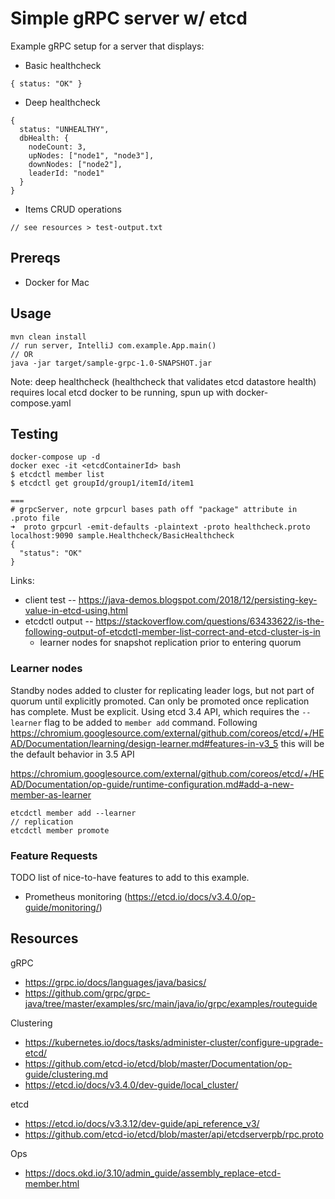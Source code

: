 # Simple gRPC server w/ etcd

Example gRPC setup for a server that displays:
* Basic healthcheck
```
{ status: "OK" }
```
* Deep healthcheck
```
{
  status: "UNHEALTHY",
  dbHealth: {
    nodeCount: 3,
    upNodes: ["node1", "node3"],
    downNodes: ["node2"],
    leaderId: "node1"
  }
}
```
* Items CRUD operations
```
// see resources > test-output.txt
```

## Prereqs
* Docker for Mac

## Usage
```
mvn clean install
// run server, IntelliJ com.example.App.main()
// OR
java -jar target/sample-grpc-1.0-SNAPSHOT.jar
```
Note: deep healthcheck (healthcheck that validates etcd datastore health) requires local etcd docker to be running,
      spun up with docker-compose.yaml

## Testing
```
docker-compose up -d
docker exec -it <etcdContainerId> bash
$ etcdctl member list
$ etcdctl get groupId/group1/itemId/item1

===
# grpcServer, note grpcurl bases path off "package" attribute in .proto file
➜  proto grpcurl -emit-defaults -plaintext -proto healthcheck.proto localhost:9090 sample.Healthcheck/BasicHealthcheck
{
  "status": "OK"
}
```
Links:
* client test -- https://java-demos.blogspot.com/2018/12/persisting-key-value-in-etcd-using.html
* etcdctl output -- https://stackoverflow.com/questions/63433622/is-the-following-output-of-etcdctl-member-list-correct-and-etcd-cluster-is-in
   * learner nodes for snapshot replication prior to entering quorum
   
### Learner nodes
Standby nodes added to cluster for replicating leader logs, but not part of quorum until explicitly promoted. Can only
be promoted once replication has complete. Must be explicit. Using etcd 3.4 API, which requires the `--learner` flag to
be added to `member add` command. Following https://chromium.googlesource.com/external/github.com/coreos/etcd/+/HEAD/Documentation/learning/design-learner.md#features-in-v3_5
this will be the default behavior in 3.5 API

https://chromium.googlesource.com/external/github.com/coreos/etcd/+/HEAD/Documentation/op-guide/runtime-configuration.md#add-a-new-member-as-learner
```
etcdctl member add --learner
// replication 
etcdctl member promote
```

### Feature Requests
TODO list of nice-to-have features to add to this example.
* Prometheus monitoring (https://etcd.io/docs/v3.4.0/op-guide/monitoring/)

## Resources
gRPC
* https://grpc.io/docs/languages/java/basics/
* https://github.com/grpc/grpc-java/tree/master/examples/src/main/java/io/grpc/examples/routeguide

Clustering
* https://kubernetes.io/docs/tasks/administer-cluster/configure-upgrade-etcd/
* https://github.com/etcd-io/etcd/blob/master/Documentation/op-guide/clustering.md
* https://etcd.io/docs/v3.4.0/dev-guide/local_cluster/

etcd
* https://etcd.io/docs/v3.3.12/dev-guide/api_reference_v3/
* https://github.com/etcd-io/etcd/blob/master/api/etcdserverpb/rpc.proto

Ops
* https://docs.okd.io/3.10/admin_guide/assembly_replace-etcd-member.html
